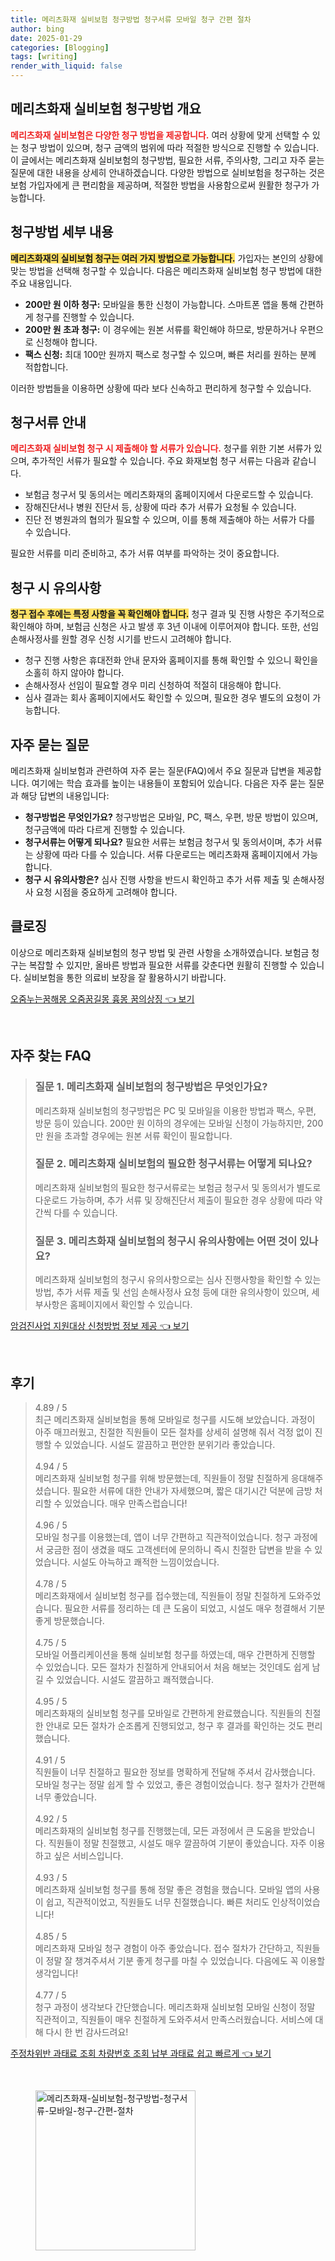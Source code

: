 ```yaml
---
title: 메리츠화재 실비보험 청구방법 청구서류 모바일 청구 간편 절차
author: bing
date: 2025-01-29
categories: [Blogging]
tags: [writing]
render_with_liquid: false
---
```



<h2 id='메리츠화재 실비보험 청구방법 개요'>메리츠화재 실비보험 청구방법 개요</h2>

<p><b><span style="color: #ee2323;">메리츠화재 실비보험은 다양한 청구 방법을 제공합니다.</span></b> 여러 상황에 맞게 선택할 수 있는 청구 방법이 있으며, 청구 금액의 범위에 따라 적절한 방식으로 진행할 수 있습니다. 이 글에서는 메리츠화재 실비보험의 청구방법, 필요한 서류, 주의사항, 그리고 자주 묻는 질문에 대한 내용을 상세히 안내하겠습니다. 다양한 방법으로 실비보험을 청구하는 것은 보험 가입자에게 큰 편리함을 제공하며, 적절한 방법을 사용함으로써 원활한 청구가 가능합니다.</p>

<h2 id='청구방법 세부 내용'>청구방법 세부 내용</h2>

<p><b><span style="background-color: #ffe066;">메리츠화재의 실비보험 청구는 여러 가지 방법으로 가능합니다.</span></b> 가입자는 본인의 상황에 맞는 방법을 선택해 청구할 수 있습니다. 다음은 메리츠화재 실비보험 청구 방법에 대한 주요 내용입니다.</p>

<ul>
    <li><b>200만 원 이하 청구:</b> 모바일을 통한 신청이 가능합니다. 스마트폰 앱을 통해 간편하게 청구를 진행할 수 있습니다.</li>
    <li><b>200만 원 초과 청구:</b> 이 경우에는 원본 서류를 확인해야 하므로, 방문하거나 우편으로 신청해야 합니다.</li>
    <li><b>팩스 신청:</b> 최대 100만 원까지 팩스로 청구할 수 있으며, 빠른 처리를 원하는 분께 적합합니다.</li>
</ul>

<p>이러한 방법들을 이용하면 상황에 따라 보다 신속하고 편리하게 청구할 수 있습니다.</p>

<h2 id='청구서류 안내'>청구서류 안내</h2>

<p><b><span style="color: #ee2323;">메리츠화재 실비보험 청구 시 제출해야 할 서류가 있습니다.</span></b> 청구를 위한 기본 서류가 있으며, 추가적인 서류가 필요할 수 있습니다. 주요 화재보험 청구 서류는 다음과 같습니다.</p>

<ul>
    <li>보험금 청구서 및 동의서는 메리츠화재의 홈페이지에서 다운로드할 수 있습니다.</li>
    <li>장해진단서나 병원 진단서 등, 상황에 따라 추가 서류가 요청될 수 있습니다.</li>
    <li>진단 전 병원과의 협의가 필요할 수 있으며, 이를 통해 제출해야 하는 서류가 다를 수 있습니다.</li>
</ul>

<p>필요한 서류를 미리 준비하고, 추가 서류 여부를 파악하는 것이 중요합니다.</p>

<h2 id='청구 시 유의사항'>청구 시 유의사항</h2>

<p><b><span style="background-color: #ffe066;">청구 접수 후에는 특정 사항을 꼭 확인해야 합니다.</span></b> 청구 결과 및 진행 사항은 주기적으로 확인해야 하며, 보험금 신청은 사고 발생 후 3년 이내에 이루어져야 합니다. 또한, 선임 손해사정사를 원할 경우 신청 시기를 반드시 고려해야 합니다.</p>

<ul>
    <li>청구 진행 사항은 휴대전화 안내 문자와 홈페이지를 통해 확인할 수 있으니 확인을 소홀히 하지 않아야 합니다.</li>
    <li>손해사정사 선임이 필요할 경우 미리 신청하여 적절히 대응해야 합니다.</li>
    <li>심사 결과는 회사 홈페이지에서도 확인할 수 있으며, 필요한 경우 별도의 요청이 가능합니다.</li>
</ul>

<h2 id='자주 묻는 질문'>자주 묻는 질문</h2>

<p>메리츠화재 실비보험과 관련하여 자주 묻는 질문(FAQ)에서 주요 질문과 답변을 제공합니다. 여기에는 학습 효과를 높이는 내용들이 포함되어 있습니다. 다음은 자주 묻는 질문과 해당 답변의 내용입니다:</p>

<ul>
    <li><b>청구방법은 무엇인가요?</b> 청구방법은 모바일, PC, 팩스, 우편, 방문 방법이 있으며, 청구금액에 따라 다르게 진행할 수 있습니다.</li>
    <li><b>청구서류는 어떻게 되나요?</b> 필요한 서류는 보험금 청구서 및 동의서이며, 추가 서류는 상황에 따라 다를 수 있습니다. 서류 다운로드는 메리츠화재 홈페이지에서 가능합니다.</li>
    <li><b>청구 시 유의사항은?</b> 심사 진행 사항을 반드시 확인하고 추가 서류 제출 및 손해사정사 요청 시점을 중요하게 고려해야 합니다.</li>
</ul>

<h2 id='클로징'>클로징</h2>

<p>이상으로 메리츠화재 실비보험의 청구 방법 및 관련 사항을 소개하였습니다. 보험금 청구는 복잡할 수 있지만, 올바른 방법과 필요한 서류를 갖춘다면 원활히 진행할 수 있습니다. 실비보험을 통한 의료비 보장을 잘 활용하시기 바랍니다.</p>


<p><a class="click-button" title="오줌누는꿈해몽 오줌꿈길몽 흉몽 꿈의상징" href="https://blackassets.github.io/posts/%EC%98%A4%EC%A4%8C%EB%88%84%EB%8A%94%EA%BF%88%ED%95%B4%EB%AA%BD-%EC%98%A4%EC%A4%8C%EA%BF%88%EA%B8%B8%EB%AA%BD-%ED%9D%89%EB%AA%BD-%EA%BF%88%EC%9D%98%EC%83%81%EC%A7%95/" rel="dofollow">오줌누는꿈해몽 오줌꿈길몽 흉몽 꿈의상징 👈 보기</a></p><br>
<h2 id='자주_찾는_FAQ'>자주 찾는 FAQ</h2>
<div itemscope="" itemtype="https://schema.org/FAQPage"> 
<blockquote> 
<div itemscope="" itemprop="mainEntity" itemtype="https://schema.org/Question"> 
<h3 itemprop="name">질문 1. 메리츠화재 실비보험의 청구방법은 무엇인가요?</h3> 
<div itemscope="" itemprop="acceptedAnswer" itemtype="https://schema.org/Answer"> 
<span itemprop="text"> 
<p>메리츠화재 실비보험의 청구방법은 PC 및 모바일을 이용한 방법과 팩스, 우편, 방문 등이 있습니다. 200만 원 이하의 경우에는 모바일 신청이 가능하지만, 200만 원을 초과할 경우에는 원본 서류 확인이 필요합니다.</p> 
</span> 
</div> 
</div> 
<div itemscope="" itemprop="mainEntity" itemtype="https://schema.org/Question"> 
<h3 itemprop="name">질문 2. 메리츠화재 실비보험의 필요한 청구서류는 어떻게 되나요?</h3> 
<div itemscope="" itemprop="acceptedAnswer" itemtype="https://schema.org/Answer"> 
<span itemprop="text"> 
<p>메리츠화재 실비보험의 필요한 청구서류로는 보험금 청구서 및 동의서가 별도로 다운로드 가능하며, 추가 서류 및 장해진단서 제출이 필요한 경우 상황에 따라 약간씩 다를 수 있습니다.</p> 
</span> 
</div> 
</div> 
<div itemscope="" itemprop="mainEntity" itemtype="https://schema.org/Question"> 
<h3 itemprop="name">질문 3. 메리츠화재 실비보험의 청구시 유의사항에는 어떤 것이 있나요?</h3> 
<div itemscope="" itemprop="acceptedAnswer" itemtype="https://schema.org/Answer"> 
<span itemprop="text"> 
<p>메리츠화재 실비보험의 청구시 유의사항으로는 심사 진행사항을 확인할 수 있는 방법, 추가 서류 제출 및 선임 손해사정사 요청 등에 대한 유의사항이 있으며, 세부사항은 홈페이지에서 확인할 수 있습니다.</p> 
</span> 
</div> 
</div> 
</blockquote> 
</div>
<p><a class="click-button" title="암검진사업 지원대상 신청방법 정보 제공" href="https://blackassets.github.io/posts/%EC%95%94%EA%B2%80%EC%A7%84%EC%82%AC%EC%97%85-%EC%A7%80%EC%9B%90%EB%8C%80%EC%83%81-%EC%8B%A0%EC%B2%AD%EB%B0%A9%EB%B2%95-%EC%A0%95%EB%B3%B4-%EC%A0%9C%EA%B3%B5/" rel="dofollow">암검진사업 지원대상 신청방법 정보 제공 👈 보기</a></p><br>
<h2 id='후기'>후기</h2>
<div itemscope itemtype="https://schema.org/Product">
  <blockquote>
  <div itemprop="review" itemscope itemtype="https://schema.org/Review">
      <div itemprop="reviewRating" itemscope itemtype="https://schema.org/Rating"> <span itemprop="ratingValue">4.89</span> / <span itemprop="bestRating">5</span> </div>
      <span itemprop="reviewBody">최근 메리츠화재 실비보험을 통해 모바일로 청구를 시도해 보았습니다. 과정이 아주 매끄러웠고, 친절한 직원들이 모든 절차를 상세히 설명해 줘서 걱정 없이 진행할 수 있었습니다. 시설도 깔끔하고 편안한 분위기라 좋았습니다.</span>
  </div>
  <br>
  <div itemprop="review" itemscope itemtype="https://schema.org/Review">
      <div itemprop="reviewRating" itemscope itemtype="https://schema.org/Rating"> <span itemprop="ratingValue">4.94</span> / <span itemprop="bestRating">5</span> </div>
      <span itemprop="reviewBody">메리츠화재 실비보험 청구를 위해 방문했는데, 직원들이 정말 친절하게 응대해주셨습니다. 필요한 서류에 대한 안내가 자세했으며, 짧은 대기시간 덕분에 금방 처리할 수 있었습니다. 매우 만족스럽습니다!</span>
  </div>
  <br>
  <div itemprop="review" itemscope itemtype="https://schema.org/Review">
      <div itemprop="reviewRating" itemscope itemtype="https://schema.org/Rating"> <span itemprop="ratingValue">4.96</span> / <span itemprop="bestRating">5</span> </div>
      <span itemprop="reviewBody">모바일 청구를 이용했는데, 앱이 너무 간편하고 직관적이었습니다. 청구 과정에서 궁금한 점이 생겼을 때도 고객센터에 문의하니 즉시 친절한 답변을 받을 수 있었습니다. 시설도 아늑하고 쾌적한 느낌이었습니다.</span>
  </div>
  <br>
  <div itemprop="review" itemscope itemtype="https://schema.org/Review">
      <div itemprop="reviewRating" itemscope itemtype="https://schema.org/Rating"> <span itemprop="ratingValue">4.78</span> / <span itemprop="bestRating">5</span> </div>
      <span itemprop="reviewBody">메리츠화재에서 실비보험 청구를 접수했는데, 직원들이 정말 친절하게 도와주었습니다. 필요한 서류를 정리하는 데 큰 도움이 되었고, 시설도 매우 청결해서 기분 좋게 방문했습니다.</span>
  </div>
  <br>
  <div itemprop="review" itemscope itemtype="https://schema.org/Review">
      <div itemprop="reviewRating" itemscope itemtype="https://schema.org/Rating"> <span itemprop="ratingValue">4.75</span> / <span itemprop="bestRating">5</span> </div>
      <span itemprop="reviewBody">모바일 어플리케이션을 통해 실비보험 청구를 하였는데, 매우 간편하게 진행할 수 있었습니다. 모든 절차가 친절하게 안내되어서 처음 해보는 것인데도 쉽게 남길 수 있었습니다. 시설도 깔끔하고 쾌적했습니다.</span>
  </div>
  <br>
  <div itemprop="review" itemscope itemtype="https://schema.org/Review">
      <div itemprop="reviewRating" itemscope itemtype="https://schema.org/Rating"> <span itemprop="ratingValue">4.95</span> / <span itemprop="bestRating">5</span> </div>
      <span itemprop="reviewBody">메리츠화재의 실비보험 청구를 모바일로 간편하게 완료했습니다. 직원들의 친절한 안내로 모든 절차가 순조롭게 진행되었고, 청구 후 결과를 확인하는 것도 편리했습니다.</span>
  </div>
  <br>
  <div itemprop="review" itemscope itemtype="https://schema.org/Review">
      <div itemprop="reviewRating" itemscope itemtype="https://schema.org/Rating"> <span itemprop="ratingValue">4.91</span> / <span itemprop="bestRating">5</span> </div>
      <span itemprop="reviewBody">직원들이 너무 친절하고 필요한 정보를 명확하게 전달해 주셔서 감사했습니다. 모바일 청구는 정말 쉽게 할 수 있었고, 좋은 경험이었습니다. 청구 절차가 간편해 너무 좋았습니다.</span>
  </div>
  <br>
  <div itemprop="review" itemscope itemtype="https://schema.org/Review">
      <div itemprop="reviewRating" itemscope itemtype="https://schema.org/Rating"> <span itemprop="ratingValue">4.92</span> / <span itemprop="bestRating">5</span> </div>
      <span itemprop="reviewBody">메리츠화재의 실비보험 청구를 진행했는데, 모든 과정에서 큰 도움을 받았습니다. 직원들이 정말 친절했고, 시설도 매우 깔끔하여 기분이 좋았습니다. 자주 이용하고 싶은 서비스입니다.</span>
  </div>
  <br>
  <div itemprop="review" itemscope itemtype="https://schema.org/Review">
      <div itemprop="reviewRating" itemscope itemtype="https://schema.org/Rating"> <span itemprop="ratingValue">4.93</span> / <span itemprop="bestRating">5</span> </div>
      <span itemprop="reviewBody">메리츠화재 실비보험 청구를 통해 정말 좋은 경험을 했습니다. 모바일 앱의 사용이 쉽고, 직관적이었고, 직원들도 너무 친절했습니다. 빠른 처리도 인상적이었습니다!</span>
  </div>
  <br>
  <div itemprop="review" itemscope itemtype="https://schema.org/Review">
      <div itemprop="reviewRating" itemscope itemtype="https://schema.org/Rating"> <span itemprop="ratingValue">4.85</span> / <span itemprop="bestRating">5</span> </div>
      <span itemprop="reviewBody">메리츠화재 모바일 청구 경험이 아주 좋았습니다. 접수 절차가 간단하고, 직원들이 정말 잘 챙겨주셔서 기분 좋게 청구를 마칠 수 있었습니다. 다음에도 꼭 이용할 생각입니다!</span>
  </div>
  <br>
  <div itemprop="review" itemscope itemtype="https://schema.org/Review">
      <div itemprop="reviewRating" itemscope itemtype="https://schema.org/Rating"> <span itemprop="ratingValue">4.77</span> / <span itemprop="bestRating">5</span> </div>
      <span itemprop="reviewBody">청구 과정이 생각보다 간단했습니다. 메리츠화재 실비보험 모바일 신청이 정말 직관적이고, 직원들이 매우 친절하게 도와주셔서 만족스러웠습니다. 서비스에 대해 다시 한 번 감사드려요!</span>
  </div>
  </blockquote>
</div>
<p><a class="click-button" title="주정차위반 과태료 조회 차량번호 조회 납부 과태료 쉽고 빠르게" href="https://blackassets.github.io/posts/%EC%A3%BC%EC%A0%95%EC%B0%A8%EC%9C%84%EB%B0%98-%EA%B3%BC%ED%83%9C%EB%A3%8C-%EC%A1%B0%ED%9A%8C-%EC%B0%A8%EB%9F%89%EB%B2%88%ED%98%B8-%EC%A1%B0%ED%9A%8C-%EB%82%A9%EB%B6%80-%EA%B3%BC%ED%83%9C%EB%A3%8C-%EC%89%BD%EA%B3%A0-%EB%B9%A0%EB%A5%B4%EA%B2%8C/" rel="dofollow">주정차위반 과태료 조회 차량번호 조회 납부 과태료 쉽고 빠르게 👈 보기</a></p><br>
<figure class="image"><img src="https://blackassets.github.io/assets/img/thumbnail/메리츠화재-실비보험-청구방법-청구서류-모바일-청구-간편-절차.webp" alt="메리츠화재-실비보험-청구방법-청구서류-모바일-청구-간편-절차" width="256" height="256"></figure>